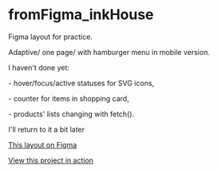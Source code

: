 # fromFigma_inkHouse
<p>Figma layout for practice.</p> 
<p>Adaptive/ one page/ with hamburger menu in mobile version.</p>
<p>I haven't done yet:</p> 
<p> - hover/focus/active statuses for SVG icons, </p>
<p> - counter for items in shopping card, </p>
<p> - products' lists changing with fetch().</p>
<p>I'll return to it a bit later </p>
<p><a href="https://www.figma.com/file/SjHvI8W1yzwJjzyUrCPpsI/House?type=design&node-id=3%3A838&t=VZiVKXvlLixjtJN8-1" target="blank">This layout on Figma</a></p>
<p><a href="" target="blank">View this project in action</a></p>
